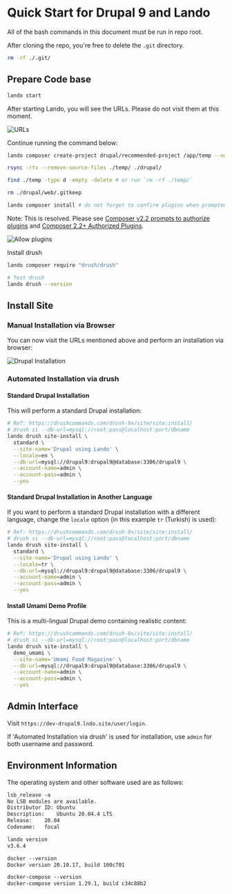 # Quick Start for Drupal 9 and Lando

All of the bash commands in this document must be run in repo root.

After cloning the repo, you're free to delete the `.git` directory.

```bash
rm -rf ./.git/
```

## Prepare Code base

```bash
lando start
```

After starting Lando, you will see the URLs. Please do not visit them at this moment.

![URLs](https://i.imgur.com/LlN94Ls.png)

Continue running the command below:

```bash
lando composer create-project drupal/recommended-project /app/temp --no-install

rsync -rtv --remove-source-files ./temp/ ./drupal/

find ./temp -type d -empty -delete # or run `rm -rf ./temp/`

rm ./drupal/web/.gitkeep

lando composer install # do not forget to confirm plugins when prompted
```

Note: This is resolved. Please see [Composer v2.2 prompts to authorize plugins](https://www.drupal.org/project/drupal/issues/3255749) and [Composer 2.2+ Authorized Plugins](https://www.drupal.org/node/3294646).

![Allow plugins](https://i.imgur.com/AKjMevW.png)

Install drush

```bash
lando composer require "drush/drush"

# Test drush
lando drush --version
```

## Install Site

### Manual Installation via Browser

You can now visit the URLs mentioned above and perform an installation via browser:

![Drupal Installation](https://i.imgur.com/M3YcTOL.png)

### Automated Installation via drush

#### Standard Drupal Installation

This will perform a standard Drupal installation:

```bash
# Ref: https://drushcommands.com/drush-9x/site/site:install/
# drush si --db-url=mysql://root:pass@localhost:port/dbname
lando drush site-install \
  standard \
  --site-name='Drupal using Lando' \
  --locale=en \
  --db-url=mysql://drupal9:drupal9@database:3306/drupal9 \
  --account-name=admin \
  --account-pass=admin \
  --yes
```

#### Standard Drupal Installation in Another Language

If you want to perform a standard Drupal installation with a different language, change the `locale` option (in this example `tr` (Turkish) is used):

```bash
# Ref: https://drushcommands.com/drush-9x/site/site:install/
# drush si --db-url=mysql://root:pass@localhost:port/dbname
lando drush site-install \
  standard \
  --site-name='Drupal using Lando' \
  --locale=tr \
  --db-url=mysql://drupal9:drupal9@database:3306/drupal9 \
  --account-name=admin \
  --account-pass=admin \
  --yes
```

#### Install Umami Demo Profile

This is a multi-lingual Drupal demo containing realistic content:

```bash
# Ref: https://drushcommands.com/drush-9x/site/site:install/
# drush si --db-url=mysql://root:pass@localhost:port/dbname
lando drush site-install \
  demo_umami \
  --site-name='Umami Food Magazine' \
  --db-url=mysql://drupal9:drupal9@database:3306/drupal9 \
  --account-name=admin \
  --account-pass=admin \
  --yes
```

## Admin Interface

Visit `https://dev-drupal9.lndo.site/user/login`.

If 'Automated Installation via drush' is used for installation, use `admin` for both username and password.

## Environment Information

The operating system and other software used are as follows:

```txt
lsb_release -a
No LSB modules are available.
Distributor ID:	Ubuntu
Description:	Ubuntu 20.04.4 LTS
Release:	20.04
Codename:	focal

lando version
v3.6.4

docker --version
Docker version 20.10.17, build 100c701

docker-compose --version
docker-compose version 1.29.1, build c34c88b2
```
